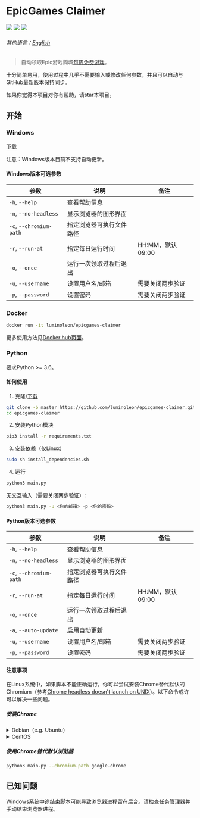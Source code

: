 # EpicGames Claimer

<!-- [START badges] -->

![](https://img.shields.io/badge/language-python-3572A5.svg) ![](https://img.shields.io/github/license/luminoleon/epicgames-claimer.svg) ![](https://img.shields.io/github/last-commit/luminoleon/epicgames-claimer.svg)

<!-- [END badges] -->

###### 其他语言：[English](../README.md)

> 自动领取Epic游戏商城[每周免费游戏](https://www.epicgames.com/store/free-games)。

十分简单易用，使用过程中几乎不需要输入或修改任何参数，并且可以自动与GitHub最新版本保持同步。

如果你觉得本项目对你有帮助，请star本项目。

## 开始

### Windows

[下载](https://github.com/luminoleon/epicgames-claimer/releases)

注意：Windows版本目前不支持自动更新。

#### Windows版本可选参数

| 参数                      | 说明                    | 备注            |
| ------------------------- | -----------------------| --------------- |
| `-h`, `--help`            | 查看帮助信息            |                 |
| `-n`, `--no-headless`     | 显示浏览器的图形界面     |                 |
| `-c`, `--chromium-path`   | 指定浏览器可执行文件路径 |                 |
| `-r`, `--run-at`          | 指定每日运行时间        | HH:MM，默认09:00 |
| `-o`, `--once`            | 运行一次领取过程后退出   |                 |
| `-u`, `--username`        | 设置用户名/邮箱         | 需要关闭两步验证  |
| `-p`, `--password`        | 设置密码                | 需要关闭两步验证 |

### Docker

``` bash
docker run -it luminoleon/epicgames-claimer
```

更多使用方法见[Docker hub页面](https://hub.docker.com/r/luminoleon/epicgames-claimer)。

### Python

要求Python >= 3.6。

#### 如何使用

1. 克隆/[下载](https://github.com/luminoleon/epicgames-claimer/releases)

``` bash
git clone -b master https://github.com/luminoleon/epicgames-claimer.git
cd epicgames-claimer
```

2. 安装Python模块

``` bash
pip3 install -r requirements.txt
```

3. 安装依赖（仅Linux）

``` bash
sudo sh install_dependencies.sh
```

4. 运行

``` bash
python3 main.py
```

无交互输入（需要关闭两步验证）:

```bash
python3 main.py -u <你的邮箱> -p <你的密码>
```

#### Python版本可选参数

| 参数                    | 说明                     | 备注            |
| ----------------------- | ----------------------- | --------------- |
| `-h`, `--help`          | 查看帮助信息             |                 |
| `-n`, `--no-headless`   | 显示浏览器的图形界面      |                 |
| `-c`, `--chromium-path` | 指定浏览器可执行文件路径  |                 |
| `-r`, `--run-at`        | 指定每日运行时间         | HH:MM，默认09:00 |
| `-o`, `--once`          | 运行一次领取过程后退出    |                 |
| `-a`, `--auto-update`   | 启用自动更新             |                 |
| `-u`, `--username`      | 设置用户名/邮箱          | 需要关闭两步验证  |
| `-p`, `--password`      | 设置密码                 | 需要关闭两步验证 |

#### 注意事项

在Linux系统中，如果脚本不能正确运行，你可以尝试安装Chrome替代默认的Chromium（参考[Chrome headless doesn't launch on UNIX](https://github.com/puppeteer/puppeteer/blob/main/docs/troubleshooting.md#chrome-headless-doesnt-launch-on-unix)）。以下命令或许可以解决一些问题。

##### 安装Chrome

<details>
<summary>Debian（e.g. Ubuntu）</summary>

``` bash
curl -LO https://dl.google.com/linux/direct/google-chrome-stable_current_amd64.deb
sudo apt install -y ./google-chrome-stable_current_amd64.deb
rm google-chrome-stable_current_amd64.deb
```

</details>

<details>
<summary>CentOS</summary>

``` bash
curl -LO https://dl.google.com/linux/direct/google-chrome-stable_current_x86_64.rpm
sudo yum install -y ./google-chrome-stable_current_x86_64.rpm
rm -I google-chrome-stable_current_x86_64.rpm
```

</details>

##### 使用Chrome替代默认浏览器

``` bash
python3 main.py --chromium-path google-chrome
```

## 已知问题

Windows系统中途结束脚本可能导致浏览器进程留在后台。请检查任务管理器并手动结束浏览器进程。

